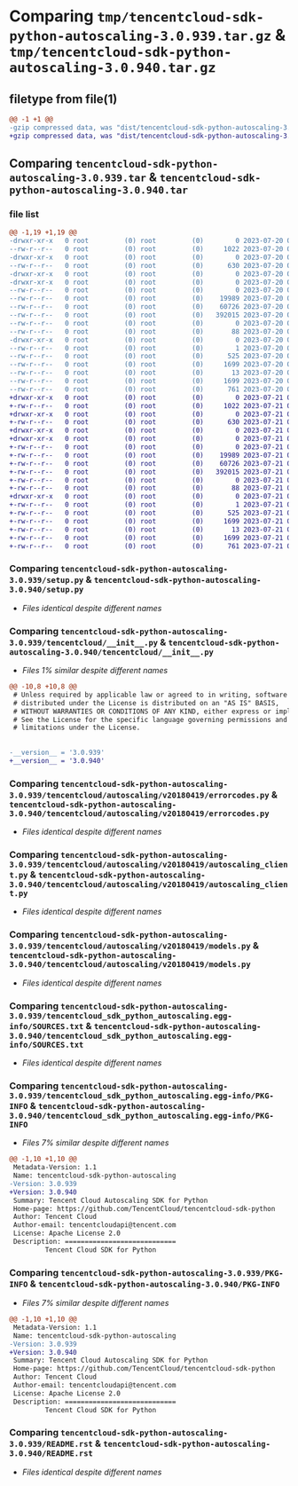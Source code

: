 # Comparing `tmp/tencentcloud-sdk-python-autoscaling-3.0.939.tar.gz` & `tmp/tencentcloud-sdk-python-autoscaling-3.0.940.tar.gz`

## filetype from file(1)

```diff
@@ -1 +1 @@
-gzip compressed data, was "dist/tencentcloud-sdk-python-autoscaling-3.0.939.tar", last modified: Thu Jul 20 00:17:41 2023, max compression
+gzip compressed data, was "dist/tencentcloud-sdk-python-autoscaling-3.0.940.tar", last modified: Fri Jul 21 00:22:28 2023, max compression
```

## Comparing `tencentcloud-sdk-python-autoscaling-3.0.939.tar` & `tencentcloud-sdk-python-autoscaling-3.0.940.tar`

### file list

```diff
@@ -1,19 +1,19 @@
-drwxr-xr-x   0 root         (0) root         (0)        0 2023-07-20 00:17:41.000000 tencentcloud-sdk-python-autoscaling-3.0.939/
--rw-r--r--   0 root         (0) root         (0)     1022 2023-07-20 00:17:41.000000 tencentcloud-sdk-python-autoscaling-3.0.939/setup.py
-drwxr-xr-x   0 root         (0) root         (0)        0 2023-07-20 00:17:41.000000 tencentcloud-sdk-python-autoscaling-3.0.939/tencentcloud/
--rw-r--r--   0 root         (0) root         (0)      630 2023-07-20 00:17:41.000000 tencentcloud-sdk-python-autoscaling-3.0.939/tencentcloud/__init__.py
-drwxr-xr-x   0 root         (0) root         (0)        0 2023-07-20 00:17:41.000000 tencentcloud-sdk-python-autoscaling-3.0.939/tencentcloud/autoscaling/
-drwxr-xr-x   0 root         (0) root         (0)        0 2023-07-20 00:17:41.000000 tencentcloud-sdk-python-autoscaling-3.0.939/tencentcloud/autoscaling/v20180419/
--rw-r--r--   0 root         (0) root         (0)        0 2023-07-20 00:17:41.000000 tencentcloud-sdk-python-autoscaling-3.0.939/tencentcloud/autoscaling/v20180419/__init__.py
--rw-r--r--   0 root         (0) root         (0)    19989 2023-07-20 00:17:41.000000 tencentcloud-sdk-python-autoscaling-3.0.939/tencentcloud/autoscaling/v20180419/errorcodes.py
--rw-r--r--   0 root         (0) root         (0)    60726 2023-07-20 00:17:41.000000 tencentcloud-sdk-python-autoscaling-3.0.939/tencentcloud/autoscaling/v20180419/autoscaling_client.py
--rw-r--r--   0 root         (0) root         (0)   392015 2023-07-20 00:17:41.000000 tencentcloud-sdk-python-autoscaling-3.0.939/tencentcloud/autoscaling/v20180419/models.py
--rw-r--r--   0 root         (0) root         (0)        0 2023-07-20 00:17:41.000000 tencentcloud-sdk-python-autoscaling-3.0.939/tencentcloud/autoscaling/__init__.py
--rw-r--r--   0 root         (0) root         (0)       88 2023-07-20 00:17:41.000000 tencentcloud-sdk-python-autoscaling-3.0.939/setup.cfg
-drwxr-xr-x   0 root         (0) root         (0)        0 2023-07-20 00:17:41.000000 tencentcloud-sdk-python-autoscaling-3.0.939/tencentcloud_sdk_python_autoscaling.egg-info/
--rw-r--r--   0 root         (0) root         (0)        1 2023-07-20 00:17:41.000000 tencentcloud-sdk-python-autoscaling-3.0.939/tencentcloud_sdk_python_autoscaling.egg-info/dependency_links.txt
--rw-r--r--   0 root         (0) root         (0)      525 2023-07-20 00:17:41.000000 tencentcloud-sdk-python-autoscaling-3.0.939/tencentcloud_sdk_python_autoscaling.egg-info/SOURCES.txt
--rw-r--r--   0 root         (0) root         (0)     1699 2023-07-20 00:17:41.000000 tencentcloud-sdk-python-autoscaling-3.0.939/tencentcloud_sdk_python_autoscaling.egg-info/PKG-INFO
--rw-r--r--   0 root         (0) root         (0)       13 2023-07-20 00:17:41.000000 tencentcloud-sdk-python-autoscaling-3.0.939/tencentcloud_sdk_python_autoscaling.egg-info/top_level.txt
--rw-r--r--   0 root         (0) root         (0)     1699 2023-07-20 00:17:41.000000 tencentcloud-sdk-python-autoscaling-3.0.939/PKG-INFO
--rw-r--r--   0 root         (0) root         (0)      761 2023-07-20 00:17:41.000000 tencentcloud-sdk-python-autoscaling-3.0.939/README.rst
+drwxr-xr-x   0 root         (0) root         (0)        0 2023-07-21 00:22:28.000000 tencentcloud-sdk-python-autoscaling-3.0.940/
+-rw-r--r--   0 root         (0) root         (0)     1022 2023-07-21 00:22:27.000000 tencentcloud-sdk-python-autoscaling-3.0.940/setup.py
+drwxr-xr-x   0 root         (0) root         (0)        0 2023-07-21 00:22:28.000000 tencentcloud-sdk-python-autoscaling-3.0.940/tencentcloud/
+-rw-r--r--   0 root         (0) root         (0)      630 2023-07-21 00:22:27.000000 tencentcloud-sdk-python-autoscaling-3.0.940/tencentcloud/__init__.py
+drwxr-xr-x   0 root         (0) root         (0)        0 2023-07-21 00:22:28.000000 tencentcloud-sdk-python-autoscaling-3.0.940/tencentcloud/autoscaling/
+drwxr-xr-x   0 root         (0) root         (0)        0 2023-07-21 00:22:28.000000 tencentcloud-sdk-python-autoscaling-3.0.940/tencentcloud/autoscaling/v20180419/
+-rw-r--r--   0 root         (0) root         (0)        0 2023-07-21 00:22:27.000000 tencentcloud-sdk-python-autoscaling-3.0.940/tencentcloud/autoscaling/v20180419/__init__.py
+-rw-r--r--   0 root         (0) root         (0)    19989 2023-07-21 00:22:27.000000 tencentcloud-sdk-python-autoscaling-3.0.940/tencentcloud/autoscaling/v20180419/errorcodes.py
+-rw-r--r--   0 root         (0) root         (0)    60726 2023-07-21 00:22:27.000000 tencentcloud-sdk-python-autoscaling-3.0.940/tencentcloud/autoscaling/v20180419/autoscaling_client.py
+-rw-r--r--   0 root         (0) root         (0)   392015 2023-07-21 00:22:27.000000 tencentcloud-sdk-python-autoscaling-3.0.940/tencentcloud/autoscaling/v20180419/models.py
+-rw-r--r--   0 root         (0) root         (0)        0 2023-07-21 00:22:27.000000 tencentcloud-sdk-python-autoscaling-3.0.940/tencentcloud/autoscaling/__init__.py
+-rw-r--r--   0 root         (0) root         (0)       88 2023-07-21 00:22:28.000000 tencentcloud-sdk-python-autoscaling-3.0.940/setup.cfg
+drwxr-xr-x   0 root         (0) root         (0)        0 2023-07-21 00:22:28.000000 tencentcloud-sdk-python-autoscaling-3.0.940/tencentcloud_sdk_python_autoscaling.egg-info/
+-rw-r--r--   0 root         (0) root         (0)        1 2023-07-21 00:22:28.000000 tencentcloud-sdk-python-autoscaling-3.0.940/tencentcloud_sdk_python_autoscaling.egg-info/dependency_links.txt
+-rw-r--r--   0 root         (0) root         (0)      525 2023-07-21 00:22:28.000000 tencentcloud-sdk-python-autoscaling-3.0.940/tencentcloud_sdk_python_autoscaling.egg-info/SOURCES.txt
+-rw-r--r--   0 root         (0) root         (0)     1699 2023-07-21 00:22:28.000000 tencentcloud-sdk-python-autoscaling-3.0.940/tencentcloud_sdk_python_autoscaling.egg-info/PKG-INFO
+-rw-r--r--   0 root         (0) root         (0)       13 2023-07-21 00:22:28.000000 tencentcloud-sdk-python-autoscaling-3.0.940/tencentcloud_sdk_python_autoscaling.egg-info/top_level.txt
+-rw-r--r--   0 root         (0) root         (0)     1699 2023-07-21 00:22:28.000000 tencentcloud-sdk-python-autoscaling-3.0.940/PKG-INFO
+-rw-r--r--   0 root         (0) root         (0)      761 2023-07-21 00:22:27.000000 tencentcloud-sdk-python-autoscaling-3.0.940/README.rst
```

### Comparing `tencentcloud-sdk-python-autoscaling-3.0.939/setup.py` & `tencentcloud-sdk-python-autoscaling-3.0.940/setup.py`

 * *Files identical despite different names*

### Comparing `tencentcloud-sdk-python-autoscaling-3.0.939/tencentcloud/__init__.py` & `tencentcloud-sdk-python-autoscaling-3.0.940/tencentcloud/__init__.py`

 * *Files 1% similar despite different names*

```diff
@@ -10,8 +10,8 @@
 # Unless required by applicable law or agreed to in writing, software
 # distributed under the License is distributed on an "AS IS" BASIS,
 # WITHOUT WARRANTIES OR CONDITIONS OF ANY KIND, either express or implied.
 # See the License for the specific language governing permissions and
 # limitations under the License.
 
 
-__version__ = '3.0.939'
+__version__ = '3.0.940'
```

### Comparing `tencentcloud-sdk-python-autoscaling-3.0.939/tencentcloud/autoscaling/v20180419/errorcodes.py` & `tencentcloud-sdk-python-autoscaling-3.0.940/tencentcloud/autoscaling/v20180419/errorcodes.py`

 * *Files identical despite different names*

### Comparing `tencentcloud-sdk-python-autoscaling-3.0.939/tencentcloud/autoscaling/v20180419/autoscaling_client.py` & `tencentcloud-sdk-python-autoscaling-3.0.940/tencentcloud/autoscaling/v20180419/autoscaling_client.py`

 * *Files identical despite different names*

### Comparing `tencentcloud-sdk-python-autoscaling-3.0.939/tencentcloud/autoscaling/v20180419/models.py` & `tencentcloud-sdk-python-autoscaling-3.0.940/tencentcloud/autoscaling/v20180419/models.py`

 * *Files identical despite different names*

### Comparing `tencentcloud-sdk-python-autoscaling-3.0.939/tencentcloud_sdk_python_autoscaling.egg-info/SOURCES.txt` & `tencentcloud-sdk-python-autoscaling-3.0.940/tencentcloud_sdk_python_autoscaling.egg-info/SOURCES.txt`

 * *Files identical despite different names*

### Comparing `tencentcloud-sdk-python-autoscaling-3.0.939/tencentcloud_sdk_python_autoscaling.egg-info/PKG-INFO` & `tencentcloud-sdk-python-autoscaling-3.0.940/tencentcloud_sdk_python_autoscaling.egg-info/PKG-INFO`

 * *Files 7% similar despite different names*

```diff
@@ -1,10 +1,10 @@
 Metadata-Version: 1.1
 Name: tencentcloud-sdk-python-autoscaling
-Version: 3.0.939
+Version: 3.0.940
 Summary: Tencent Cloud Autoscaling SDK for Python
 Home-page: https://github.com/TencentCloud/tencentcloud-sdk-python
 Author: Tencent Cloud
 Author-email: tencentcloudapi@tencent.com
 License: Apache License 2.0
 Description: ============================
         Tencent Cloud SDK for Python
```

### Comparing `tencentcloud-sdk-python-autoscaling-3.0.939/PKG-INFO` & `tencentcloud-sdk-python-autoscaling-3.0.940/PKG-INFO`

 * *Files 7% similar despite different names*

```diff
@@ -1,10 +1,10 @@
 Metadata-Version: 1.1
 Name: tencentcloud-sdk-python-autoscaling
-Version: 3.0.939
+Version: 3.0.940
 Summary: Tencent Cloud Autoscaling SDK for Python
 Home-page: https://github.com/TencentCloud/tencentcloud-sdk-python
 Author: Tencent Cloud
 Author-email: tencentcloudapi@tencent.com
 License: Apache License 2.0
 Description: ============================
         Tencent Cloud SDK for Python
```

### Comparing `tencentcloud-sdk-python-autoscaling-3.0.939/README.rst` & `tencentcloud-sdk-python-autoscaling-3.0.940/README.rst`

 * *Files identical despite different names*

